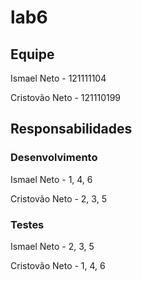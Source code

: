 # lab6

## Equipe

Ismael Neto - 121111104

Cristovão Neto - 121110199

## Responsabilidades

### Desenvolvimento

Ismael Neto - 1, 4, 6

Cristovão Neto - 2, 3, 5


### Testes

Ismael Neto - 2, 3, 5

Cristovão Neto - 1, 4, 6

